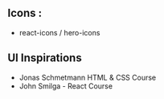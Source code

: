 ## Icons :

- react-icons / hero-icons

## UI Inspirations

- Jonas Schmetmann HTML & CSS Course
- John Smilga - React Course
